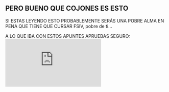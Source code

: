 ## PERO BUENO QUE COJONES ES ESTO

SI ESTAS LEYENDO ESTO PROBABLEMENTE SERÁS UNA POBRE ALMA EN PENA QUE TIENE QUE CURSAR FSIV, pobre de ti...

A LO QUE IBA CON ESTOS APUNTES APRUEBAS SEGURO:
![MI PUTA PÁGINA WEB DE APUNTES DE FSIV](https://carlosdavidlopezhinojosa.github.io/Web-FSIV.github.io/index.html)
